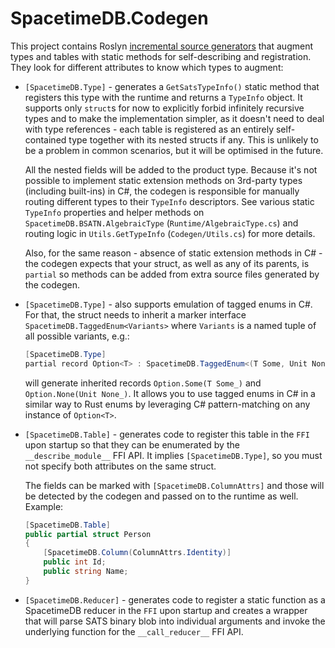# SpacetimeDB.Codegen

This project contains Roslyn [incremental source generators](https://github.com/dotnet/roslyn/blob/main/docs/features/incremental-generators.md) that augment types and tables with static methods for self-describing and registration. They look for different attributes to know which types to augment:

- `[SpacetimeDB.Type]` - generates a `GetSatsTypeInfo()` static method that registers this type with the runtime and returns a `TypeInfo` object. It supports only `struct`s for now to explicitly forbid infinitely recursive types and to make the implementation simpler, as it doesn't need to deal with type references - each table is registered as an entirely self-contained type together with its nested structs if any. This is unlikely to be a problem in common scenarios, but it will be optimised in the future.

  All the nested fields will be added to the product type. Because it's not possible to implement static extension methods on 3rd-party types (including built-ins) in C#, the codegen is responsible for manually routing different types to their `TypeInfo` descriptors. See various static `TypeInfo` properties and helper methods on `SpacetimeDB.BSATN.AlgebraicType` (`Runtime/AlgebraicType.cs`) and routing logic in `Utils.GetTypeInfo` (`Codegen/Utils.cs`) for more details.

  Also, for the same reason - absence of static extension methods in C# - the codegen expects that your struct, as well as any of its parents, is `partial` so methods can be added from extra source files generated by the codegen.

- `[SpacetimeDB.Type]` - also supports emulation of tagged enums in C#. For that, the struct needs to inherit a marker interface `SpacetimeDB.TaggedEnum<Variants>` where `Variants` is a named tuple of all possible variants, e.g.:

  ```csharp
  [SpacetimeDB.Type]
  partial record Option<T> : SpacetimeDB.TaggedEnum<(T Some, Unit None)>;
  ```

  will generate inherited records `Option.Some(T Some_)` and `Option.None(Unit None_)`. It allows
  you to use tagged enums in C# in a similar way to Rust enums by leveraging C# pattern-matching
  on any instance of `Option<T>`.

- `[SpacetimeDB.Table]` - generates code to register this table in the `FFI` upon startup so that they can be enumerated by the `__describe_module__` FFI API. It implies `[SpacetimeDB.Type]`, so you must not specify both attributes on the same struct.

  The fields can be marked with `[SpacetimeDB.ColumnAttrs]` and those will be detected by the codegen and passed on to the runtime as well. Example:

  ```csharp
  [SpacetimeDB.Table]
  public partial struct Person
  {
      [SpacetimeDB.Column(ColumnAttrs.Identity)]
      public int Id;
      public string Name;
  }
  ```

- `[SpacetimeDB.Reducer]` - generates code to register a static function as a SpacetimeDB reducer in the `FFI` upon startup and creates a wrapper that will parse SATS binary blob into individual arguments and invoke the underlying function for the `__call_reducer__` FFI API.
